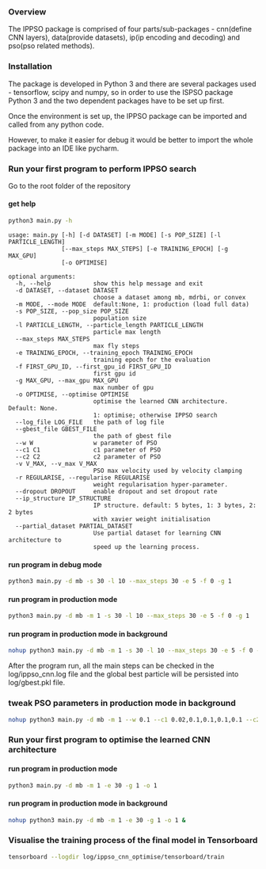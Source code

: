 ### Overview

The IPPSO package is comprised of four parts/sub-packages - cnn(define CNN layers), data(provide datasets), ip(ip encoding and decoding) and pso(pso related methods).  

### Installation

The package is developed in Python 3 and there are several packages used - tensorflow, scipy and numpy, so in order to use the ISPSO package Python 3 and the two dependent packages have to be set up first. 

Once the environment is set up, the IPPSO package can be imported and called from any python code. 

However, to make it easier for debug it would be better to import the whole package into an IDE like pycharm. 

### Run your first program to perform IPPSO search

Go to the root folder of the repository

#### get help

```bash
python3 main.py -h
```

```text
usage: main.py [-h] [-d DATASET] [-m MODE] [-s POP_SIZE] [-l PARTICLE_LENGTH]
               [--max_steps MAX_STEPS] [-e TRAINING_EPOCH] [-g MAX_GPU]
               [-o OPTIMISE]

optional arguments:
  -h, --help            show this help message and exit
  -d DATASET, --dataset DATASET
                        choose a dataset among mb, mdrbi, or convex
  -m MODE, --mode MODE  default:None, 1: production (load full data)
  -s POP_SIZE, --pop_size POP_SIZE
                        population size
  -l PARTICLE_LENGTH, --particle_length PARTICLE_LENGTH
                        particle max length
  --max_steps MAX_STEPS
                        max fly steps
  -e TRAINING_EPOCH, --training_epoch TRAINING_EPOCH
                        training epoch for the evaluation
  -f FIRST_GPU_ID, --first_gpu_id FIRST_GPU_ID
                        first gpu id
  -g MAX_GPU, --max_gpu MAX_GPU
                        max number of gpu
  -o OPTIMISE, --optimise OPTIMISE
                        optimise the learned CNN architecture. Default: None.
                        1: optimise; otherwise IPPSO search
  --log_file LOG_FILE   the path of log file
  --gbest_file GBEST_FILE
                        the path of gbest file
  --w W                 w parameter of PSO
  --c1 C1               c1 parameter of PSO
  --c2 C2               c2 parameter of PSO
  -v V_MAX, --v_max V_MAX
                        PSO max velocity used by velocity clamping
  -r REGULARISE, --regularise REGULARISE
                        weight regularisation hyper-parameter.
  --dropout DROPOUT     enable dropout and set dropout rate
  --ip_structure IP_STRUCTURE
                        IP structure. default: 5 bytes, 1: 3 bytes, 2: 2 bytes
                        with xavier weight initialisation
  --partial_dataset PARTIAL_DATASET
                        Use partial dataset for learning CNN architecture to
                        speed up the learning process.
```

#### run program in debug mode

```bash
python3 main.py -d mb -s 30 -l 10 --max_steps 30 -e 5 -f 0 -g 1
```

#### run program in production mode
 
```bash
python3 main.py -d mb -m 1 -s 30 -l 10 --max_steps 30 -e 5 -f 0 -g 1
``` 

#### run program in production mode in background
 
```bash
nohup python3 main.py -d mb -m 1 -s 30 -l 10 --max_steps 30 -e 5 -f 0 -g 1 --log_file=log/ippso_cnn.log --gbest_file=log/gbest.pkl &
```

After the program run, all the main steps can be checked in the log/ippso_cnn.log file and the global best particle will be persisted into log/gbest.pkl file.

### tweak PSO parameters in production mode in background

```bash
nohup python3 main.py -d mb -m 1 --w 0.1 --c1 0.02,0.1,0.1,0.1,0.1 --c2 0.02,0.1,0.1,0.1,0.1 -s 30 -l 10 --max_steps 30 -e 5 -f 0 -g 1 --log_file=log/ippso_cnn.log --gbest_file=log/gbest.pkl &
```

### Run your first program to optimise the learned CNN architecture

#### run program in production mode
 
```bash
python3 main.py -d mb -m 1 -e 30 -g 1 -o 1
```

#### run program in production mode in background
 
```bash
nohup python3 main.py -d mb -m 1 -e 30 -g 1 -o 1 &
```

### Visualise the training process of the final model in Tensorboard

```bash
tensorboard --logdir log/ippso_cnn_optimise/tensorboard/train
```